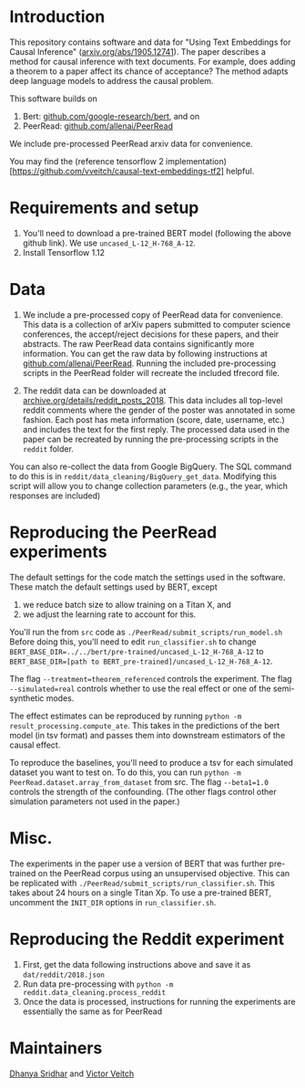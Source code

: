 # Introduction

This repository contains software and data for "Using Text Embeddings for Causal Inference" ([arxiv.org/abs/1905.12741](https://arxiv.org/abs/1905.12741)).
The paper describes a method for causal inference with text documents. For example, does adding a
theorem to a paper affect its chance of acceptance? The method adapts deep language models to address the causal problem. 

This software builds on
1. Bert: [github.com/google-research/bert](https://github.com/google-research/bert), and on
2. PeerRead: [github.com/allenai/PeerRead](https://github.com/allenai/PeerRead)

We include pre-processed PeerRead arxiv data for convenience.

You may find the (reference tensorflow 2 implementation)[https://github.com/vveitch/causal-text-embeddings-tf2] helpful.

# Requirements and setup

1. You'll need to download a pre-trained BERT model (following the above github link). We use `uncased_L-12_H-768_A-12`.
2. Install Tensorflow 1.12

# Data

1. We include a pre-processed copy of PeerRead data for convenience.
This data is a collection of arXiv papers submitted to computer science conferences, the accept/reject decisions for these papers,
and their abstracts.
The raw PeerRead data contains significantly more information.
You can get the raw data by following instructions at [github.com/allenai/PeerRead](https://github.com/allenai/PeerRead). 
Running the included pre-processing scripts in the PeerRead folder will recreate the included tfrecord file. 

2. The reddit data can be downloaded at [archive.org/details/reddit_posts_2018](https://archive.org/details/reddit_posts_2018).
This data includes all top-level reddit comments where the gender of the poster was annotated in some fashion.
Each post has meta information (score, date, username, etc.) and includes the text for the first reply.
The processed data used in the paper can be recreated by running the pre-processing scripts in the `reddit` folder.

You can also re-collect the data from Google BigQuery.
The SQL command to do this is in `reddit/data_cleaning/BigQuery_get_data`.
Modifying this script will allow you to change collection parameters (e.g., the year, which responses are included)


# Reproducing the PeerRead experiments

The default settings for the code match the settings used in the software.
These match the default settings used by BERT, except
1. we reduce batch size to allow training on a Titan X, and
2. we adjust the learning rate to account for this.

You'll run the from `src` code as 
`./PeerRead/submit_scripts/run_model.sh`
Before doing this, you'll need to edit `run_classifier.sh` to change 
`BERT_BASE_DIR=../../bert/pre-trained/uncased_L-12_H-768_A-12`
to
`BERT_BASE_DIR=[path to BERT_pre-trained]/uncased_L-12_H-768_A-12`.

The flag 
`--treatment=theorem_referenced`
controls the experiment. 
The flag 
`--simulated=real`
controls whether to use the real effect or one of the semi-synthetic modes.

The effect estimates can be reproduced by running `python -m result_processing.compute_ate`.
This takes in the predictions of the bert model (in tsv format) and passes them into downstream estimators
of the causal effect.

To reproduce the baselines, you'll need to produce a tsv for each simulated dataset you want to test on. To do this, you can run `python -m PeerRead.dataset.array_from_dataset` from src. The flag `--beta1=1.0` controls the strength of the confounding. (The other flags control other simulation parameters not used in the paper.)

# Misc.

The experiments in the paper use a version of BERT that was further pre-trained on the PeerRead corpus
using an unsupervised objective. 
This can be replicated with `./PeerRead/submit_scripts/run_classifier.sh`.
This takes about 24 hours on a single Titan Xp.
To use a pre-trained BERT, uncomment the `INIT_DIR` options in `run_classifier.sh`.

# Reproducing the Reddit experiment

1. First, get the data following instructions above and save it as `dat/reddit/2018.json`
2. Run data pre-processing with `python -m reddit.data_cleaning.process_reddit`
3. Once the data is processed, instructions for running the experiments are essentially the same as for PeerRead

# Maintainers
[Dhanya Sridhar](https://github.com/dsridhar91`) and [Victor Veitch](`github.com/vveitch`)

